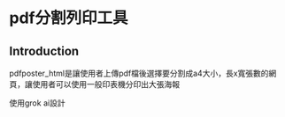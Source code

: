 # pdf分割列印工具

## Introduction
pdfposter_html是讓使用者上傳pdf檔後選擇要分割成a4大小，長x寬張數的網頁，讓使用者可以使用一般印表機分印出大張海報

使用grok ai設計
